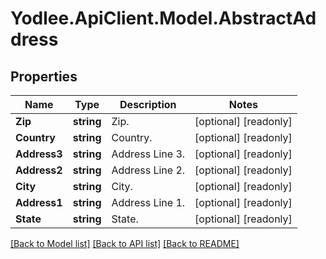# Yodlee.ApiClient.Model.AbstractAddress

## Properties

Name | Type | Description | Notes
------------ | ------------- | ------------- | -------------
**Zip** | **string** | Zip. | [optional] [readonly] 
**Country** | **string** | Country. | [optional] [readonly] 
**Address3** | **string** | Address Line 3. | [optional] [readonly] 
**Address2** | **string** | Address Line 2. | [optional] [readonly] 
**City** | **string** | City. | [optional] [readonly] 
**Address1** | **string** | Address Line 1. | [optional] [readonly] 
**State** | **string** | State. | [optional] [readonly] 

[[Back to Model list]](../README.md#documentation-for-models) [[Back to API list]](../README.md#documentation-for-api-endpoints) [[Back to README]](../README.md)


